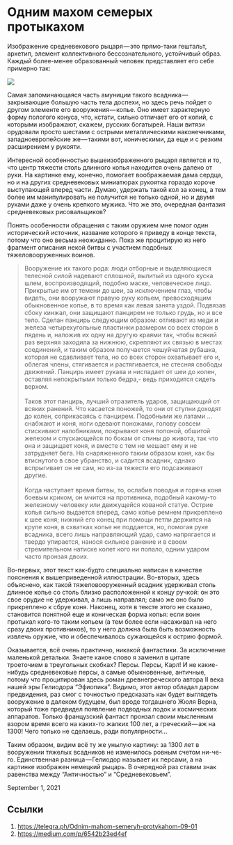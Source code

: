 # Одним махом семерых протыкахом

Изображение средневекового рыцаря — это прямо-таки гештальт, архетип,
элемент коллективного бессознательного, устойчивый образ. Каждый
более-менее образованный человек представляет его себе примерно так:

![](content/img/g8r-3dRI6Eh2jEzr.jpg)

Самая запоминающаяся часть амуниции такого всадника — закрывающие
большую часть тела доспехи, но здесь речь пойдет о другом элементе его
вооружения — копье. Оно имеет характерную форму пологого конуса, что,
кстати, сильно отличает его от копий, с которыми изображают, скажем,
русских богатырей. Наши витязи орудовали просто шестами с острыми
металлическими наконечниками, западноевропейские же — такими вот,
коническими, да еще и с резким расширением у рукояти.

Интересной особенностью вышеизображенного рыцаря является и то, что
центр тяжести столь длинного копья находится очень далеко от руки. На
картинке ему, конечно, помогает воображаемая дама сердца, но и на
других средневековых миниатюрах рукоятка гораздо короче выступающей
вперед части. Думаю, удержать такой кол за конец, а тем более им
манипулировать не получится не только одной, но и двумя руками даже у
очень крепкого мужика. Что же это, очередная фантазия средневековых
рисовальщиков?

Понять особенности обращения с таким оружием мне помог один
исторический источник, название которого я приведу в конце текста,
потому что оно весьма неожиданно. Пока же процитирую из него фрагмент
описания некой битвы с участием подобных тяжеловооруженных воинов.

>  Вооружение их такого рода: люди отборные и выделяющиеся телесной
>  силой надевают сплошной, вылитый из одного куска шлем,
>  воспроизводящий, подобно маске, человеческое лицо. Прикрытые им от
>  темени до шеи, за исключением глаз, чтобы видеть, они вооружают
>  правую руку копьем, превосходящим обыкновенное копье, в то время как
>  левая занята уздой. Подвязав сбоку кинжал, они защищают панцирем не
>  только грудь, но и все тело. Сделан панцирь следующим образом:
>  отливают из меди и железа четырехугольные пластинки размером со всех
>  сторон в пядень и, наложив их одну на другую краями так, чтобы
>  всякий раз верхняя заходила за нижнюю, скрепляют их связью в местах
>  соединений, и таким образом получается чешуйчатая рубашка, которая
>  не сдавливает тела, но со всех сторон охватывает его и, облегая
>  члены, стягивается и растягивается, не стесняя свободы движений.
>  Панцирь имеет рукава и ниспадает от шеи до колен, оставляя
>  непокрытыми только бедра,- ведь приходится сидеть верхом.
>  <br><br>
>  Таков этот панцирь, лучший отразитель ударов, защищающий от всяких
>  ранений. Что касается поножей, то они от ступни доходят до колен,
>  соприкасаясь с панцирем. Подобными же латами … снабжают и коня,
>  ноги одевают поножами, голову совсем стискивают налобниками,
>  покрывают коня попоной, обшитой железом и спускающейся по бокам от
>  спины до живота, так что она и защищает коня, и вместе с тем не
>  мешает ему и не затрудняет бега. На снаряженного таким образом коня,
>  как бы втиснутого в свое убранство, и садится всадник, однако
>  вспрыгивает он не сам, но из-за тяжести его подсаживают другие.
>  <br><br>
>  Когда наступает время битвы, то, ослабив поводья и горяча коня
>  боевым криком, он мчится на противника, подобный какому-то железному
>  человеку или движущейся кованой статуе. Острие копья сильно выдается
>  вперед, само копье ремнем прикреплено к шее коня; нижний его конец
>  при помощи петли держится на крупе коня, в схватках копье не
>  поддается, но, помогая руке всадника, всего лишь направляющий удар,
>  само напрягается и твердо упирается, нанося сильное ранение и в
>  своем стремительном натиске колет кого ни попало, одним ударом часто
>  пронзая двоих.

Во-первых, этот текст как-будто специально написан в качестве пояснения
к вышеприведенной иллюстрации. Во-вторых, здесь объяснено, как такой
тяжеловооруженный всадник удерживал столь длинное копье со столь близко
расположенной к концу ручкой: он это свое орудие не удерживал, а лишь
направлял; само же оно было прикреплено к сбруе коня. Наконец, хотя в
тексте этого не сказано, становится понятной еще и коническая форма
копья: если воин протыкал кого-то таким копьем (а тем более если
насаживал на него сразу двоих противников), то у него должна была быть
возможность извлечь оружие, что и обеспечивалось сужающейся к острию
формой.

Оказывается, всё очень практично, никакой фантастики. За исключение
маленькой детальки. Знаете какое слово я заменил в цитате троеточием в
треугольных скобках? Персы. Персы, Карл! И не какие-нибудь
средневековые персы, а самые обыкновенные, античные, потому что
процитирован здесь роман древнегреческого автора II века нашей эры
Гелиодора “Эфиопика”. Видимо, этот автор обладал даром предвидения, раз
смог с точностью предсказать как будет выглядеть вооружение в далеком
будущем, был вроде тогдашнего Жюля Верна, который тоже предвидел
появление подводных лодок и космических аппаратов. Только французский
фантаст пронзал своим мысленным взором время всего на каких-то жалких
100 лет, а греческий — аж на 1300! Чего только не сделаешь, ради
популярности…

Таким образом, видим всё ту же унылую картину: за 1300 лет в вооружении
тяжелых всадников не изменилось ровным счетом ни-че-го. Единственная
разница — Гелиодор называет их персами, а на картинке изображен
немецкий рыцарь. В очередной раз ставим знак равенства между
“Античностью” и “Средневековьем”.

<time>September 1, 2021</time>

## Ссылки

1. https://telegra.ph/Odnim-mahom-semeryh-protykahom-09-01
3. https://medium.com/p/6542b23ed4ef
